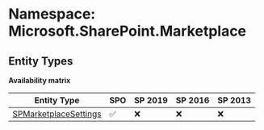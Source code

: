 # Namespace: Microsoft.SharePoint.Marketplace

## Entity Types

**Availability matrix**

Entity Type | SPO | SP 2019 | SP 2016 | SP 2013
----------|-----|---------|---------|--------
[SPMarketplaceSettings](./EntityTypes/SPMarketplaceSettings.md) | ✅ | ❌ | ❌ | ❌
